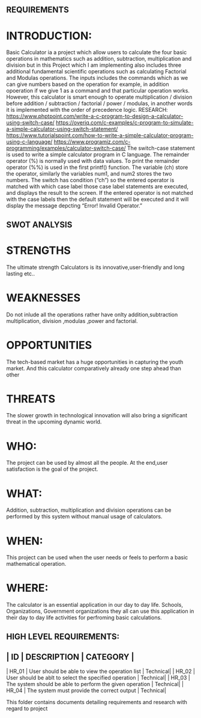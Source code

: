## REQUIREMENTS
# INTRODUCTION:
Basic Calculator ia a project which allow users to calculate the four basic operations in mathematics such as addition, subtraction, multiplication and division but in this Project which I am implementing also includes three additional fundamental scientific operations such as calculating Factorial and Modulas operations. The inputs includes the commands which as we can give numbers based on the operation for example, in addition opoeration if we give 1 as a command and that particular operation works. However, this calculator is smart enough to operate multiplication / division before addition / subtraction / factorial / power / modulas, in another words it is implemented with the order of precedence logic.
RESEARCH:
https://www.phptpoint.com/write-a-c-program-to-design-a-calculator-using-switch-case/
https://overiq.com/c-examples/c-program-to-simulate-a-simple-calculator-using-switch-statement/
https://www.tutorialspoint.com/how-to-write-a-simple-calculator-program-using-c-language/
https://www.programiz.com/c-programming/examples/calculator-switch-case/
The switch-case statement is used to write a simple calculator program in C language. The remainder operator (%) is normally used with data values. To print the remainder operator (%%) is used in the first printf() function. The variable (ch) store the operator, similarly the variables num1, and num2 stores the two numbers. The switch has condition (“ch”) so the entered operator is matched with which case label those case label statements are executed, and displays the result to the screen. If the entered operator is not matched with the case labels then the default statement will be executed and it will display the message depcting “Error! Invalid Operator.”
## SWOT ANALYSIS
# STRENGTHS

  The ultimate strength Calculators is its innovative,user-friendly and long lasting etc..

# WEAKNESSES

  Do not inlude all the operations rather have onlty addition,subtraction multiplication, division ,modulas ,power and factorial.

# OPPORTUNITIES

   The tech-based market has a huge opportunities in capturing the youth market. And this calculator comparatively already one step ahead than other

# THREATS

   The slower growth in technological innovation will also bring a significant threat in the upcoming dynamic world.
 
 
# WHO:
  The project can be used by almost all the people. At the end,user satisfaction is the goal of the project.
# WHAT:
  Addition, subtraction, multiplication and division operations can be performed by this system without manual usage of calculators.
# WHEN:
  This project can be used when the user needs or feels to perform a basic mathematical operation.
 # WHERE:
  The calculator is an essential application in our day to day life. Schools, Organizations, Government organizations they all can use this application in their day to   day life activities for perfroming basic calculations.

  ## HIGH LEVEL REQUIREMENTS:
|   ID       |         	DESCRIPTION	                                      |   CATEGORY |
----------------------------------------------------------------------------------------
| HR_01 	   |  User should be able to view the operation list	          |   Technical|
| HR_02 	   | User should be ablt to select the specified operation	    |   Technical|
| HR_03	     | The system should be able to perform the given operation  	|   Technical|
| HR_04	     | The system must provide the correct output	                |   Technical|

 This folder contains documents detailing requirements and research with regard to project
